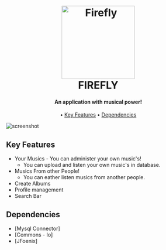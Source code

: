 
<h1 align="center">
  <br>
  <a href="Link"><img src="https://github.com/JoaoGouveia24/FireFly-Music/blob/main/src/main/resources/images/Firefly_LOGO_2.png?raw=true" alt="Firefly" width="200"></a>
  <br>
  FIREFLY
  <br>
</h1>

<h4 align="center">An application with musical power!</h4>

<p align="center">
  • <a href="#key-features">Key Features</a>
  • <a href="#Dependencies">Dependencies</a> 

</p>

![screenshot](https://github.com/JoaoGouveia24/FireFly-Music/blob/main/src/main/resources/images/MainTittle.png)

## Key Features

* Your Musics - You can administer your own music's!
  - You can upload and listen your own music's in database.
* Musics From other People!
  - You can eather listen musics from another people.
* Create Albums 
* Profile management
* Search Bar

## Dependencies

- [Mysql Connector]
- [Commons - Io]
- [JFoenix]


 
